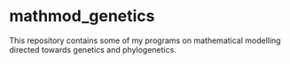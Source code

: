 # mathmod_genetics
This repository contains some of my programs on mathematical modelling directed towards genetics and phylogenetics.
